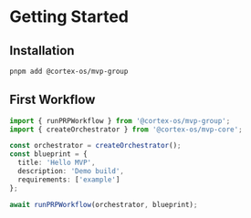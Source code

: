 # Getting Started

## Installation
```bash
pnpm add @cortex-os/mvp-group
```

## First Workflow
```ts
import { runPRPWorkflow } from '@cortex-os/mvp-group';
import { createOrchestrator } from '@cortex-os/mvp-core';

const orchestrator = createOrchestrator();
const blueprint = {
  title: 'Hello MVP',
  description: 'Demo build',
  requirements: ['example']
};

await runPRPWorkflow(orchestrator, blueprint);
```
